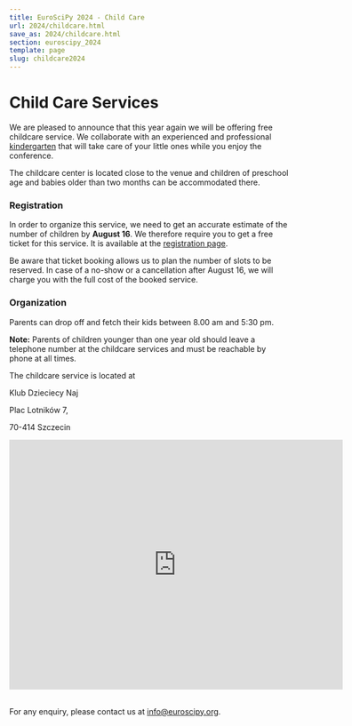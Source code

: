 ```yaml
---
title: EuroSciPy 2024 - Child Care
url: 2024/childcare.html
save_as: 2024/childcare.html
section: euroscipy_2024
template: page
slug: childcare2024
---
```


# Child Care Services

We are pleased to announce that this year again we will be offering free childcare
service. We collaborate with an experienced and professional 
[kindergarten](https://najlepszeszczecin.pl/) that will take care of your little ones while you enjoy the conference.

The childcare center is located close to the venue and children of preschool age
and babies older than two months can be accommodated there.

### Registration

In order to organize this service, we need to get an accurate estimate of the
number of children by **August 16**. We therefore require you to get a free
ticket for this service. It is available at the [registration
page](https://euroscipy.org/2024/tickets.html).

Be aware that ticket booking allows us to plan the number of slots to be
reserved. In case of a no-show or a cancellation after August 16, we will charge 
you with the full cost of the booked service.

### Organization

Parents can drop off and fetch their kids between 8.00 am and 5:30 pm.

**Note:** Parents of children younger than one year old should leave a telephone number at 
the childcare services and must be reachable by phone at all times.

The childcare service is located at

Klub Dzieciecy Naj

Plac Lotników 7,

70-414 Szczecin

<iframe src="https://www.google.com/maps/embed?pb=!1m18!1m12!1m3!1d6038.322671430217!2d14.546893487459698!3d53.42914997010646!2m3!1f0!2f0!3f0!3m2!1i1024!2i768!4f13.1!3m3!1m2!1s0x47aa090a2ed9e71b%3A0xeb4a8d63c014969d!2sKlub%20Dzieci%C4%99cy%20Naj!5e0!3m2!1sen!2sde!4v1722347804259!5m2!1sen!2sde" width="600" height="450" style="border:0;" allowfullscreen="" loading="lazy" referrerpolicy="no-referrer-when-downgrade"></iframe>
&nbsp;


For any enquiry, please contact us at
<a href="mailto:info@euroscipy.org">info@euroscipy.org</a>.
